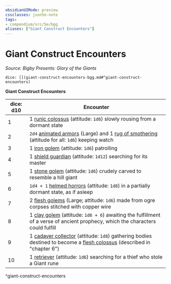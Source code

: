 ```yaml
---
obsidianUIMode: preview
cssclasses: json5e-note
tags:
- compendium/src/5e/bgg
aliases: ["Giant Construct Encounters"]
---
```

# Giant Construct Encounters
*Source: Bigby Presents: Glory of the Giants* 

`dice: [](giant-construct-encounters-bgg.md#^giant-construct-encounters)`

**Giant Construct Encounters**

| dice: d10 | Encounter |
|-----------|-----------|
| 1 | 1 [runic colossus](/compendium/bestiary/construct/runic-colossus-bgg.md) (attitude: `1d6`) slowly rousing from a dormant state |
| 2 | `2d4` [animated armors](/compendium/bestiary/construct/animated-armor.md) (Large) and 1 [rug of smothering](/compendium/bestiary/construct/rug-of-smothering.md) (attitude for all: `1d6`) keeping watch |
| 3 | 1 [iron golem](/compendium/bestiary/construct/iron-golem.md) (attitude: `1d6`) patrolling |
| 4 | 1 [shield guardian](/compendium/bestiary/construct/shield-guardian.md) (attitude: `1d12`) searching for its master |
| 5 | 1 [stone golem](/compendium/bestiary/construct/stone-golem.md) (attitude: `1d6`) crudely carved to resemble a hill giant |
| 6 | `1d4 + 1` [helmed horrors](/compendium/bestiary/construct/helmed-horror.md) (attitude: `1d8`) in a partially dormant state, as if asleep |
| 7 | 2 [flesh golems](/compendium/bestiary/construct/flesh-golem.md) (Large; attitude: `1d6`) made from ogre corpses stitched with copper wire |
| 8 | 1 [clay golem](/compendium/bestiary/construct/clay-golem.md) (attitude: `1d6 + 6`) awaiting the fulfillment of a verse of ancient prophecy, which the characters could fulfill |
| 9 | 1 [cadaver collector](/compendium/bestiary/construct/cadaver-collector-mpmm.md) (attitude: `1d8`) gathering bodies destined to become a [flesh colossus](/compendium/bestiary/construct/flesh-colossus-bgg.md) (described in "chapter 6") |
| 10 | 1 [retriever](/compendium/bestiary/construct/retriever-mpmm.md) (attitude: `1d6`) searching for a thief who stole a Giant rune |
^giant-construct-encounters